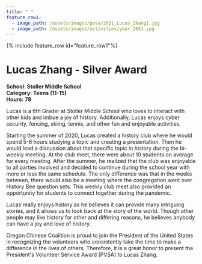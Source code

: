 ```yaml
---
title: " "
feature_row1:
  - image_path: /assets/images/pvsa/2021_Lucas_Zhang1.jpg
  - image_path: /assets/images/activities/year_2021.jpg
---
```


{% include feature_row id="feature_row1"%}

# Lucas Zhang - Silver Award

**School: Stoller Middle School**  
**Category: Teens (11-15)**  
**Hours: 78**  

Lucas is a 6th Grader at Stoller Middle School who loves to interact with other kids and imbue a joy of history. Additionally, Lucas enjoys cyber security, fencing, skiing, tennis, and other fun and enjoyable activities.

Starting the summer of 2020, Lucas created a history club where he would spend 5-6 hours studying a topic and creating a presentation. Then he would lead a discussion about that specific topic in history during the bi-weekly meeting. At the club meet, there were about 10 students on average for every meeting. After the summer, he realized that the club was enjoyable to all parties involved and decided to continue during the school year with more or less the same schedule. The only difference was that in the weeks between, there would also be a meeting where the congregation went over History Bee question sets. This weekly club meet also provided an opportunity for students to connect together during the pandemic.

Lucas really enjoys history as he believes it can provide many intriguing stories, and it allows us to look back at the story of the world. Though other people may like history for other and differing reasons, he believes anybody can have a joy and love of history.

Oregon Chinese Coalition is proud to join the President of the United States in recognizing the volunteers who consistently take the time to make a difference in the lives of others. Therefore, it is a great honor to present the President's Volunteer Service Award (PVSA) to Lucas Zhang.
